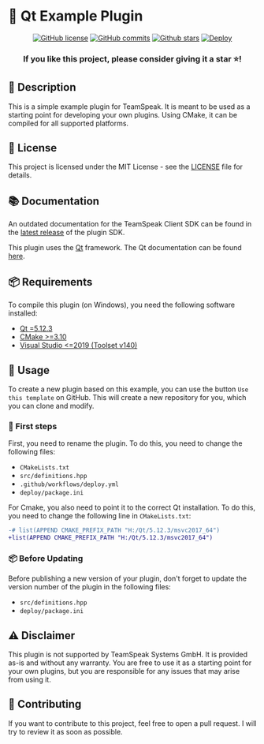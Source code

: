 # 🔧 Qt Example Plugin

<div align="center">

  [![GitHub license](https://img.shields.io/github/license/Gamer92000/TeamSpeak3-Qt-Plugin-Template.svg)](https://github.com/Gamer92000/TeamSpeak3-Qt-Plugin-Template/blob/main/LICENSE)
  [![GitHub commits](https://badgen.net/github/commits/Gamer92000/TeamSpeak3-Qt-Plugin-Template/main)](https://GitHub.com/Gamer92000/TeamSpeak3-Qt-Plugin-Template/commit/)
  [![Github stars](https://img.shields.io/github/stars/Gamer92000/TeamSpeak3-Qt-Plugin-Template.svg)](https://GitHub.com/Gamer92000/TeamSpeak3-Qt-Plugin-Template/stargazers/)
  [![Deploy](https://img.shields.io/github/workflow/status/Gamer92000/TeamSpeak3-Qt-Plugin-Template/Build%20and%20Deploy)](https://github.com/Gamer92000/TeamSpeak3-Qt-Plugin-Template/actions/workflows/deploy.yml)
  <br>
  <h3>If you like this project, please consider giving it a star ⭐️!</h3>
</div>

## 📖 Description

This is a simple example plugin for TeamSpeak. It is meant to be used as a starting point for developing your own plugins. Using CMake, it can be compiled for all supported platforms.

## 📝 License

This project is licensed under the MIT License - see the [LICENSE](LICENSE) file for details.

## 📚 Documentation

An outdated documentation for the TeamSpeak Client SDK can be found in the [latest release](https://github.com/TeamSpeak-Systems/ts3client-pluginsdk/releases/tag/23) of the plugin SDK.

This plugin uses the [Qt](https://www.qt.io/) framework. The Qt documentation can be found [here](https://doc.qt.io/).

## 📦 Requirements

To compile this plugin (on Windows), you need the following software installed:

* [Qt =5.12.3](https://www.qt.io/download)
* [CMake >=3.10](https://cmake.org/download/)
* [Visual Studio <=2019 (Toolset v140)](https://visualstudio.microsoft.com/downloads/)

## 🚀 Usage

To create a new plugin based on this example, you can use the button `Use this template` on GitHub. This will create a new repository for you, which you can clone and modify.

### 👶 First steps

First, you need to rename the plugin. To do this, you need to change the following files:

* `CMakeLists.txt`
* `src/definitions.hpp`
* `.github/workflows/deploy.yml`
* `deploy/package.ini`

For Cmake, you also need to point it to the correct Qt installation. To do this, you need to change the following line in `CMakeLists.txt`:

```diff
-# list(APPEND CMAKE_PREFIX_PATH "H:/Qt/5.12.3/msvc2017_64")
+list(APPEND CMAKE_PREFIX_PATH "H:/Qt/5.12.3/msvc2017_64")
```

### 📦 Before Updating

Before publishing a new version of your plugin, don't forget to update the version number of the plugin in the following files:

* `src/definitions.hpp`
* `deploy/package.ini`

## ⚠️ Disclaimer

This plugin is not supported by TeamSpeak Systems GmbH. It is provided as-is and without any warranty. You are free to use it as a starting point for your own plugins, but you are responsible for any issues that may arise from using it.

## 📝 Contributing

If you want to contribute to this project, feel free to open a pull request. I will try to review it as soon as possible.